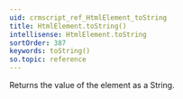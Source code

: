 ```yaml
---
uid: crmscript_ref_HtmlElement_toString
title: HtmlElement.toString()
intellisense: HtmlElement.toString
sortOrder: 387
keywords: toString()
so.topic: reference
---
```


Returns the value of the element as a String.


